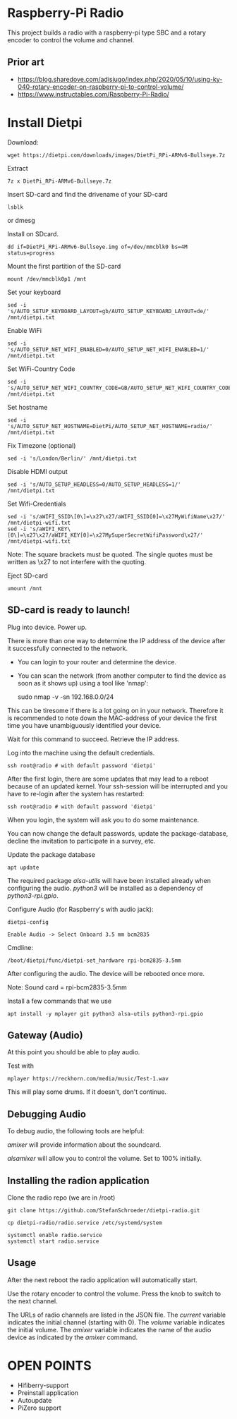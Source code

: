 # Raspberry-Pi Radio

This project builds a radio with a raspberry-pi type SBC and
a rotary encoder to  control the volume and channel.

## Prior art

- https://blog.sharedove.com/adisjugo/index.php/2020/05/10/using-ky-040-rotary-encoder-on-raspberry-pi-to-control-volume/
- https://www.instructables.com/Raspberry-Pi-Radio/

# Install Dietpi 

Download:

	wget https://dietpi.com/downloads/images/DietPi_RPi-ARMv6-Bullseye.7z

Extract

	7z x DietPi_RPi-ARMv6-Bullseye.7z

Insert SD-card and find the drivename of your SD-card

	lsblk
or
	dmesg

Install on SDcard. 

	dd if=DietPi_RPi-ARMv6-Bullseye.img of=/dev/mmcblk0 bs=4M status=progress

Mount the first partition of the SD-card

	mount /dev/mmcblk0p1 /mnt

Set your keyboard

	sed -i 's/AUTO_SETUP_KEYBOARD_LAYOUT=gb/AUTO_SETUP_KEYBOARD_LAYOUT=de/' /mnt/dietpi.txt

Enable WiFi

	sed -i 's/AUTO_SETUP_NET_WIFI_ENABLED=0/AUTO_SETUP_NET_WIFI_ENABLED=1/' /mnt/dietpi.txt

Set WiFi-Country Code

	sed -i 's/AUTO_SETUP_NET_WIFI_COUNTRY_CODE=GB/AUTO_SETUP_NET_WIFI_COUNTRY_CODE=DE/' /mnt/dietpi.txt

Set hostname

	sed -i 's/AUTO_SETUP_NET_HOSTNAME=DietPi/AUTO_SETUP_NET_HOSTNAME=radio/' /mnt/dietpi.txt

Fix Timezone (optional)

	sed -i 's/London/Berlin/' /mnt/dietpi.txt

Disable HDMI output

	sed -i 's/AUTO_SETUP_HEADLESS=0/AUTO_SETUP_HEADLESS=1/' /mnt/dietpi.txt

Set Wifi-Credentials

	sed -i 's/aWIFI_SSID\[0\]=\x27\x27/aWIFI_SSID[0]=\x27MyWifiName\x27/' /mnt/dietpi-wifi.txt
	sed -i 's/aWIFI_KEY\[0\]=\x27\x27/aWIFI_KEY[0]=\x27MySuperSecretWifiPassword\x27/' /mnt/dietpi-wifi.txt
	
Note: The square brackets must be quoted. The single quotes must be
written as \x27 to not interfere with the quoting.

Eject SD-card

	umount /mnt

## SD-card is ready to launch!

Plug into device. Power up.

There is more than one way to determine the IP address of the device after it successfully connected to the network.

- You can login to your router and determine the device.
- You can scan the network (from another computer to find the device as soon as it shows up) using a tool like 'nmap':

	sudo nmap -v -sn 192.168.0.0/24 

This can be tiresome if there is a lot going on in your network. Therefore it is recommended to note down the
MAC-address of your device the first time you have unambiguously identified your device.

Wait for this command to succeed. Retrieve the IP address.

Log into the machine using the default credentials.

	ssh root@radio # with default password 'dietpi'

After the first login, there are some updates that 
may lead to a reboot because of an updated kernel.
Your ssh-session will be interrupted and you have to re-login
after the system has restarted:

	ssh root@radio # with default password 'dietpi'

When you login, the system will ask you to do some maintenance.

You can now change the default passwords, update the package-database,
decline the invitation to participate in a survey, etc.

Update the package database

	apt update

The required package *alsa-utils* will have been installed already
when configuring the audio. *python3* will be installed as a
dependency of *python3-rpi.gpio*. 

Configure Audio (for Raspberry's with audio jack):

	dietpi-config

	Enable Audio -> Select Onboard 3.5 mm bcm2835

Cmdline:

	/boot/dietpi/func/dietpi-set_hardware rpi-bcm2835-3.5mm

After configuring the audio. The device will be rebooted once more.

Note: Sound card = rpi-bcm2835-3.5mm

Install a few commands that we use

	apt install -y mplayer git python3 alsa-utils python3-rpi.gpio
	
## Gateway (Audio)

At this point you should be able to play audio.

Test with 

	mplayer https://reckhorn.com/media/music/Test-1.wav

This will play some drums. If it doesn't, don't continue.

## Debugging Audio

To debug audio, the following tools are helpful:

*amixer* will provide information about the soundcard.

*alsamixer* will allow you to control the volume. Set to 100% initially.
	
## Installing the radion application

Clone the radio repo (we are in /root)

	git clone https://github.com/StefanSchroeder/dietpi-radio.git

	cp dietpi-radio/radio.service /etc/systemd/system

	systemctl enable radio.service
	systemctl start radio.service

## Usage

After the next reboot the radio application will automatically start.

Use the rotary encoder to control the volume. Press the knob to switch
to the next channel.

The URLs of radio channels are listed in the JSON file.  The *current*
variable indicates the initial channel (starting with 0).  The
*volume* variable indicates the initial volume.  The *amixer* variable
indicates the name of the audio device as indicated by the *amixer*
command.


# OPEN POINTS

- Hifiberry-support
- Preinstall application
- Autoupdate
- PiZero support 

